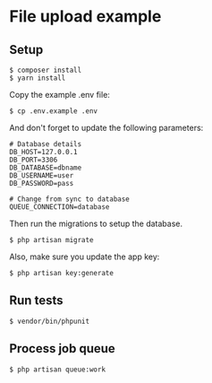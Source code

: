 # File upload example

## Setup
    $ composer install
    $ yarn install

Copy the example .env file:

    $ cp .env.example .env

And don't forget to update the following parameters:

    # Database details
    DB_HOST=127.0.0.1
    DB_PORT=3306
    DB_DATABASE=dbname
    DB_USERNAME=user
    DB_PASSWORD=pass
    
    # Change from sync to database
    QUEUE_CONNECTION=database

Then run the migrations to setup the database.

    $ php artisan migrate
   
Also, make sure you update the app key:
   
    $ php artisan key:generate
   
## Run tests
    $ vendor/bin/phpunit
    
## Process job queue
    $ php artisan queue:work